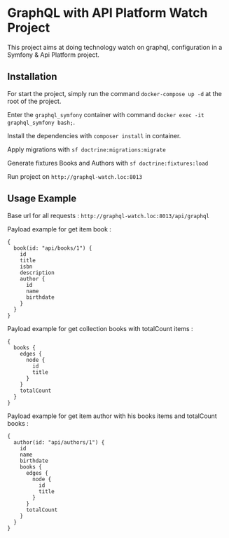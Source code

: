 # GraphQL with API Platform Watch Project
This project aims at doing technology watch on graphql, configuration in a Symfony & Api Platform project.

## Installation

For start the project, simply run the command `docker-compose up -d` at the root of the project.

Enter the `graphql_symfony` container with command `docker exec -it graphql_symfony bash;`.

Install the dependencies with `composer install` in container.

Apply migrations with `sf doctrine:migrations:migrate`

Generate fixtures Books and Authors with `sf doctrine:fixtures:load`

Run project on `http://graphql-watch.loc:8013`

## Usage Example

Base url for all requests :  `http://graphql-watch.loc:8013/api/graphql`
 
Payload example for get item book :
```
{
  book(id: "api/books/1") {
    id
    title
    isbn
    description
    author {
      id
      name
      birthdate
    }
  }
}
```

Payload example for get collection books with totalCount items :
```
{
  books {
    edges {
      node {
        id
        title
      }
    }
    totalCount
  }
}
```

Payload example for get item author with his books items and totalCount books :
```
{
  author(id: "api/authors/1") {
    id
    name
    birthdate
    books {
      edges {
        node {
          id
          title
        }
      }
      totalCount
    }
  }
}
```
